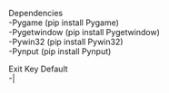 Dependencies  
  -Pygame (pip install Pygame)  
  -Pygetwindow (pip install Pygetwindow)  
  -Pywin32 (pip install Pywin32)  
  -Pynput (pip install Pynput)  

Exit Key Default  
  -|
